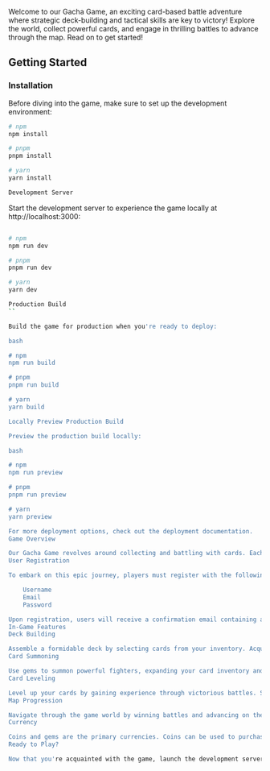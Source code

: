 Welcome to our Gacha Game, an exciting card-based battle adventure where strategic deck-building and tactical skills are key to victory! Explore the world, collect powerful cards, and engage in thrilling battles to advance through the map. Read on to get started!

## Getting Started

### Installation

Before diving into the game, make sure to set up the development environment:

```bash
# npm
npm install

# pnpm
pnpm install

# yarn
yarn install

Development Server
```

Start the development server to experience the game locally at http://localhost:3000:

```bash

# npm
npm run dev

# pnpm
pnpm run dev

# yarn
yarn dev

Production Build
``

Build the game for production when you're ready to deploy:

bash

# npm
npm run build

# pnpm
pnpm run build

# yarn
yarn build

Locally Preview Production Build

Preview the production build locally:

bash

# npm
npm run preview

# pnpm
pnpm run preview

# yarn
yarn preview

For more deployment options, check out the deployment documentation.
Game Overview

Our Gacha Game revolves around collecting and battling with cards. Each card in your deck has unique stats for attack, defense, and speed. Cards come in different rarities, including S, SR, and SRR.
User Registration

To embark on this epic journey, players must register with the following information:

    Username
    Email
    Password

Upon registration, users will receive a confirmation email containing a link. Clicking on this link verifies their account and confirms their participation in the game.
In-Game Features
Deck Building

Assemble a formidable deck by selecting cards from your inventory. Acquire new cards through battles or by summoning fighters using gems.
Card Summoning

Use gems to summon powerful fighters, expanding your card inventory and enhancing your strategic options in battles.
Card Leveling

Level up your cards by gaining experience through victorious battles. Strengthen your deck and unlock new abilities to overcome tougher challenges.
Map Progression

Navigate through the game world by winning battles and advancing on the map. Each victory brings you closer to uncovering new challenges and rewards.
Currency

Coins and gems are the primary currencies. Coins can be used to purchase cards, while gems are essential for summoning new fighters and accessing premium features.
Ready to Play?

Now that you're acquainted with the game, launch the development server, build for production, and start your journey in this thrilling Gacha Game! May your cards be ever in your favor!
